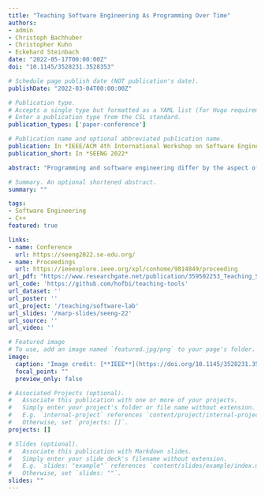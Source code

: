 ```yaml
---
title: "Teaching Software Engineering As Programming Over Time"
authors:
- admin
- Christoph Bachhuber
- Christopher Kuhn
- Eckehard Steinbach
date: "2022-05-17T00:00:00Z"
doi: "10.1145/3528231.3528353"

# Schedule page publish date (NOT publication's date).
publishDate: "2022-03-04T00:00:00Z"

# Publication type.
# Accepts a single type but formatted as a YAML list (for Hugo requirements).
# Enter a publication type from the CSL standard.
publication_types: ['paper-conference']

# Publication name and optional abbreviated publication name.
publication: In *IEEE/ACM 4th International Workshop on Software Engineering Education for the Next Generation*
publication_short: In *SEENG 2022*

abstract: "Programming and software engineering differ by the aspect of time and scale. Going beyond just implementing software that fulfills requirements, software engineering also means writing code that can be maintained by multiple contributors over months, years or even decades. Due to the limited time of university projects, students mainly learn to focus on writing software that works once. In industry, software lifetime is longer and the aspect of time becomes highly relevant. Professional software must be readable and modular to be maintainable. In this paper, we present an experience report on a novel university course in software engineering. The course teaches the concepts of unit testing, refactoring, and automation tools to novices with basic programming experience. We present those concepts for the example of C++, but they are applicable to any programming language. Our goal is to teach students the key concepts of software engineering early on, giving them the opportunity to benefit from these concepts in their further projects. We present these concepts in five plenary lectures with live coding sessions, and then student teams apply the concepts in five practical homework assignments. All assignments contribute to a single project maintained and improved by the student groups for the duration of the course. Additionally, we present a teaching tool framework that can be used to automate tasks for student project management and examinations. Finally, we discuss the lessons learned from conducting this course for the first time. We believe this course is a valuable step towards including essential software engineering skills in the education of science and engineering students."

# Summary. An optional shortened abstract.
summary: ""

tags:
- Software Engineering
- C++
featured: true

links:
- name: Conference
  url: https://seeng2022.se-edu.org/
- name: Proceedings
  url: https://ieeexplore.ieee.org/xpl/conhome/9814849/proceeding
url_pdf: "https://www.researchgate.net/publication/359502253_Teaching_Software_Engineering_As_Programming_Over_Time"
url_code: 'https://github.com/hofbi/teaching-tools'
url_dataset: ''
url_poster: ''
url_project: '/teaching/software-lab'
url_slides: '/marp-slides/seeng-22'
url_source: ''
url_video: ''

# Featured image
# To use, add an image named `featured.jpg/png` to your page's folder.
image:
  caption: 'Image credit: [**IEEE**](https://doi.org/10.1145/3528231.3528353)'
  focal_point: ""
  preview_only: false

# Associated Projects (optional).
#   Associate this publication with one or more of your projects.
#   Simply enter your project's folder or file name without extension.
#   E.g. `internal-project` references `content/project/internal-project/index.md`.
#   Otherwise, set `projects: []`.
projects: []

# Slides (optional).
#   Associate this publication with Markdown slides.
#   Simply enter your slide deck's filename without extension.
#   E.g. `slides: "example"` references `content/slides/example/index.md`.
#   Otherwise, set `slides: ""`.
slides: ""
---
```

